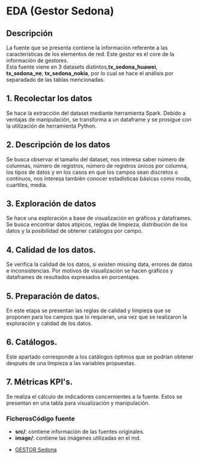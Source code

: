 # EDA (Gestor Sedona)

## Descripción

La fuente que se presenta contiene la información referente a las características de los elementos de red. Este gestor es el core de la información de gestores.  
Esta fuente viene en 3 datasets distintos,**tx_sedona_huawei**, **tx_sedona_ne**, **tx_sedona_nokia**, por lo cual se hace el análisis por separadado de las tablas mencionadas.

## 1. Recolectar los datos
Se hace la extracción del dataset mediante herramienta Spark. Debido a ventajas de manipulación, se transforma a un dataframe y se prosigue con la utilización de herramienta Python.

## 2. Descripción de los datos
Se busca observar el tamaño del dataset, nos interesa saber número de columnas, número de registros, número de registros únicos por columna, los tipos de datos y en los casos en que los campos sean discretos o continuos, nos interesa también conocer estadísticas básicas como moda, cuartiles, media.

## 3. Exploración de datos
Se hace una exploración a base de visualización en gráficos y dataframes. Se busca encontrar datos atípicos, reglas de limpieza, distribución de los datos y la posibilidad de obtener catálogos por campo.

## 4. Calidad de los datos.
Se verifica la calidad de los datos, si existen missing data, errores de datos e inconsistencias. Por motivos de visualización se hacen gráficos y dataframes de resultados expresados en porcentajes.

## 5. Preparación de datos.
En este etapa se presentan las reglas de calidad y limpieza que se proponen para los campos que lo requieran, una vez que se realizaron la exploración y  calidad de los datos.

## 6. Catálogos.

Este apartado corresponde a los catálogos óptimos que se podrían obtener después de una limpieza a las variables propuestas.

## 7. Métricas KPI's.

Se realiza el cálculo de indicadores concernientes a la fuente. Estos se presentan en una tabla para visualización y manipulación.

### FicherosCódigo fuente
* **src/**: contiene información de las fuentes originales.
* **image/**: contiene las imágenes utilizadas en el md.
- [GESTOR Sedona](Sedona.md)